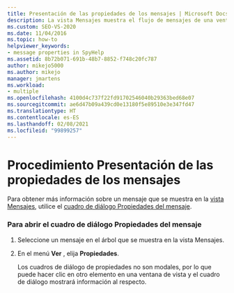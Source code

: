```yaml
---
title: Presentación de las propiedades de los mensajes | Microsoft Docs
description: La vista Mensajes muestra el flujo de mensajes de una ventana, un proceso o un subproceso. Obtenga información sobre cómo mostrar las propiedades de un mensaje que aparece en la vista Mensajes.
ms.custom: SEO-VS-2020
ms.date: 11/04/2016
ms.topic: how-to
helpviewer_keywords:
- message properties in SpyHelp
ms.assetid: 8b72b071-691b-48b7-8852-f748c20fc787
author: mikejo5000
ms.author: mikejo
manager: jmartens
ms.workload:
- multiple
ms.openlocfilehash: 4100d4c737f22fd91702546040b29363bed68e07
ms.sourcegitcommit: ae6d47b09a439cd0e13180f5e89510e3e347fd47
ms.translationtype: HT
ms.contentlocale: es-ES
ms.lasthandoff: 02/08/2021
ms.locfileid: "99899257"
---
```

# <a name="how-to-display-message-properties"></a>Procedimiento Presentación de las propiedades de los mensajes
Para obtener más información sobre un mensaje que se muestra en la [vista Mensajes](../debugger/messages-view.md), utilice el [cuadro de diálogo Propiedades del mensaje](../debugger/message-properties-dialog-box.md).

### <a name="to-open-a-message-properties-dialog-box"></a>Para abrir el cuadro de diálogo Propiedades del mensaje

1. Seleccione un mensaje en el árbol que se muestra en la vista Mensajes.

2. En el menú **Ver** , elija **Propiedades**.

   Los cuadros de diálogo de propiedades no son modales, por lo que puede hacer clic en otro elemento en una ventana de vista y el cuadro de diálogo mostrará información al respecto.